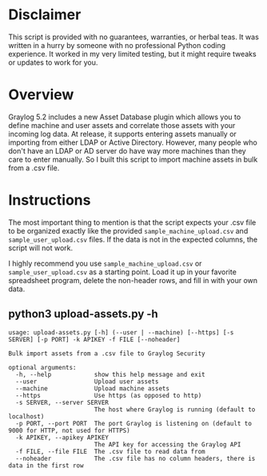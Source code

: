 # Disclaimer
This script is provided with no guarantees, warranties, or herbal teas. It was written in a hurry by someone with no professional Python coding experience. It worked in my very limited testing, but it might require tweaks or updates to work for you.

# Overview
Graylog 5.2 includes a new Asset Database plugin which allows you to define machine and user assets and correlate those assets with your incoming log data. At release, it supports entering assets manually or importing from either LDAP or Active Directory. However, many people who don't have an LDAP or AD server do have way more machines than they care to enter manually. So I built this script to import machine assets in bulk from a .csv file.

# Instructions
The most important thing to mention is that the script expects your .csv file to be organized exactly like the provided `sample_machine_upload.csv` and `sample_user_upload.csv` files. If the data is not in the expected columns, the script will not work.

I highly recommend you use `sample_machine_upload.csv` or `sample_user_upload.csv` as a starting point. Load it up in your favorite spreadsheet program, delete the non-header rows, and fill in with your own data.

## python3 upload-assets.py -h
```
usage: upload-assets.py [-h] (--user | --machine) [--https] [-s SERVER] [-p PORT] -k APIKEY -f FILE [--noheader]

Bulk import assets from a .csv file to Graylog Security

optional arguments:
  -h, --help            show this help message and exit
  --user                Upload user assets
  --machine             Upload machine assets
  --https               Use https (as opposed to http)
  -s SERVER, --server SERVER
                        The host where Graylog is running (default to localhost)
  -p PORT, --port PORT  The port Graylog is listening on (default to 9000 for HTTP, not used for HTTPS)
  -k APIKEY, --apikey APIKEY
                        The API key for accessing the Graylog API
  -f FILE, --file FILE  The .csv file to read data from
  --noheader            The .csv file has no column headers, there is data in the first row
```